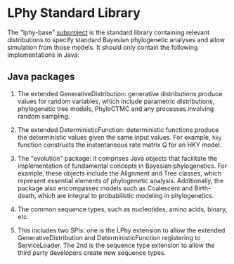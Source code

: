 # LPhy Standard Library

The "lphy-base" [subproject](https://docs.gradle.org/current/userguide/multi_project_builds.html)
is the standard library containing relevant distributions to specify standard Bayesian phylogenetic analyses and allow
simulation from those models.
It should only contain the following implementations in Java:

## Java packages

1. The extended GenerativeDistribution: generative distributions produce values for random variables,
   which include parametric distributions, phylogenetic tree models, PhyloCTMC and any processes involving random
   sampling.

2. The extended DeterministicFunction: deterministic functions produce the deterministic values given the same input
   values. For example, `hky` function constructs the instantaneous rate matrix Q for an HKY model.

3. The "evolution" package: it comprises Java objects that facilitate the implementation of fundamental concepts in
   Bayesian phylogenetics. For example, these objects include the Alignment and Tree classes, which represent essential
   elements of phylogenetic analysis. Additionally, the package also encompasses models such as Coalescent and
   Birth-death, which are integral to probabilistic modeling in phylogenetics.

4. The common sequence types, such as nucleotides, amino acids, binary, etc.

5. This includes two SPIs: one is the LPhy extension to allow the extended GenerativeDistribution and
   DeterministicFunction registering to ServiceLoader. The 2nd is the sequence type extension to allow the third party
   developers create new sequence types. 
